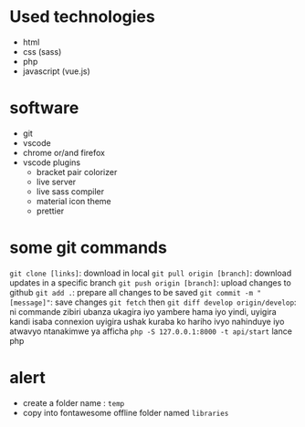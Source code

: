 # Used technologies
- html
- css (sass)
- php
- javascript (vue.js)

# software
- git
- vscode
- chrome or/and firefox
- vscode plugins
    - bracket pair colorizer
    - live server
    - live sass compiler
    - material icon theme
    - prettier

# some git commands
`git clone [links]`: download in local
`git pull origin [branch]`: download updates in a specific branch
`git push origin [branch]`: upload changes to github
`git add .`: prepare all changes to be saved
`git commit -m "[message]"`: save changes
`git fetch` then  `git diff develop origin/develop`: ni commande zibiri ubanza ukagira iyo yambere hama iyo yindi, uyigira kandi isaba connexion uyigira ushak kuraba ko hariho ivyo nahinduye iyo atwavyo ntanakimwe ya afficha
`php -S 127.0.0.1:8000 -t api/start` lance php
# alert
- create a folder name : `temp`
- copy into fontawesome offline folder named `libraries`

